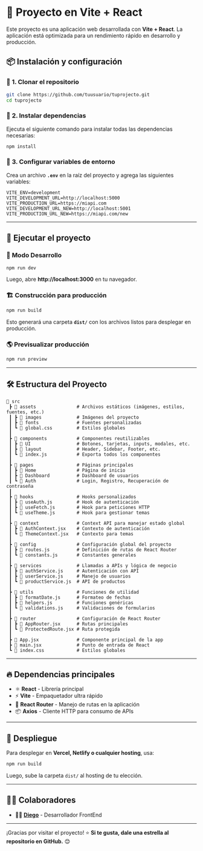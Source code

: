 # 🚀 Proyecto en Vite + React

Este proyecto es una aplicación web desarrollada con **Vite + React**. La aplicación está optimizada para un rendimiento rápido en desarrollo y producción.

## 📦 Instalación y configuración

### 🔹 **1. Clonar el repositorio**
```bash
git clone https://github.com/tuusuario/tuprojecto.git
cd tuprojecto
```

### 🔹 **2. Instalar dependencias**
Ejecuta el siguiente comando para instalar todas las dependencias necesarias:

```bash
npm install
```

### 🔹 **3. Configurar variables de entorno**
Crea un archivo **`.env`** en la raíz del proyecto y agrega las siguientes variables:

```env
VITE_ENV=development
VITE_DEVELOPMENT_URL=http://localhost:5000
VITE_PRODUCTION_URL=https://miapi.com
VITE_DEVELOPMENT_URL_NEW=http://localhost:5001
VITE_PRODUCTION_URL_NEW=https://miapi.com/new
```

---

## 📌 **Ejecutar el proyecto**

### 🚀 **Modo Desarrollo**
```bash
npm run dev
```
Luego, abre **http://localhost:3000** en tu navegador.

### 🏗️ **Construcción para producción**
```bash
npm run build
```
Esto generará una carpeta **`dist/`** con los archivos listos para desplegar en producción.

### 🌎 **Previsualizar producción**
```bash
npm run preview
```

---

## 🛠 **Estructura del Proyecto**
```
📂 src
 ┣ 📂 assets               # Archivos estáticos (imágenes, estilos, fuentes, etc.)
 ┃ ┣ 📂 images             # Imágenes del proyecto
 ┃ ┣ 📂 fonts              # Fuentes personalizadas
 ┃ ┗ 📜 global.css         # Estilos globales
 ┃
 ┣ 📂 components           # Componentes reutilizables
 ┃ ┣ 📂 UI                 # Botones, tarjetas, inputs, modales, etc.
 ┃ ┣ 📂 layout             # Header, Sidebar, Footer, etc.
 ┃ ┗ 📜 index.js           # Exporta todos los componentes
 ┃
 ┣ 📂 pages                # Páginas principales
 ┃ ┣ 📂 Home               # Página de inicio
 ┃ ┣ 📂 Dashboard          # Dashboard de usuarios
 ┃ ┗ 📂 Auth               # Login, Registro, Recuperación de contraseña
 ┃
 ┣ 📂 hooks                # Hooks personalizados
 ┃ ┣ 📜 useAuth.js         # Hook de autenticación
 ┃ ┣ 📜 useFetch.js        # Hook para peticiones HTTP
 ┃ ┗ 📜 useTheme.js        # Hook para gestionar temas
 ┃
 ┣ 📂 context              # Context API para manejar estado global
 ┃ ┣ 📜 AuthContext.jsx    # Contexto de autenticación
 ┃ ┗ 📜 ThemeContext.jsx   # Contexto para temas
 ┃
 ┣ 📂 config               # Configuración global del proyecto
 ┃ ┣ 📜 routes.js          # Definición de rutas de React Router
 ┃ ┗ 📜 constants.js       # Constantes generales
 ┃
 ┣ 📂 services             # Llamadas a APIs y lógica de negocio
 ┃ ┣ 📜 authService.js     # Autenticación con API
 ┃ ┣ 📜 userService.js     # Manejo de usuarios
 ┃ ┗ 📜 productService.js  # API de productos
 ┃
 ┣ 📂 utils                # Funciones de utilidad
 ┃ ┣ 📜 formatDate.js      # Formateo de fechas
 ┃ ┣ 📜 helpers.js         # Funciones genéricas
 ┃ ┗ 📜 validations.js     # Validaciones de formularios
 ┃
 ┣ 📂 router               # Configuración de React Router
 ┃ ┣ 📜 AppRouter.jsx      # Rutas principales
 ┃ ┗ 📜 ProtectedRoute.jsx # Ruta protegida
 ┃
 ┣ 📜 App.jsx              # Componente principal de la app
 ┣ 📜 main.jsx             # Punto de entrada de React
 ┗ 📜 index.css            # Estilos globales
```

---

## 🔥 **Dependencias principales**
- ⚛️ **React** - Librería principal
- ⚡ **Vite** - Empaquetador ultra rápido
- 🎨 **React Router** - Manejo de rutas en la aplicación
- 📦 **Axios** - Cliente HTTP para consumo de APIs

---

## 🚀 **Despliegue**
Para desplegar en **Vercel, Netlify o cualquier hosting**, usa:
```bash
npm run build
```
Luego, sube la carpeta `dist/` al hosting de tu elección.

---

## 👨‍💻 **Colaboradores**
- 🧑‍💻 **[Diego](https://github.com/BrujoFurioso22)** - Desarrollador FrontEnd

---

¡Gracias por visitar el proyecto! ⭐ **Si te gusta, dale una estrella al repositorio en GitHub.** 😊

